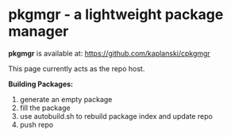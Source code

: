# pkgmgr - a lightweight package manager  
  
**pkgmgr** is available at: https://github.com/kaplanski/cpkgmgr  
  
This page currently acts as the repo host.  

**Building Packages:**  
1. generate an empty package  
2. fill the package  
3. use autobuild.sh to rebuild package index and update repo  
4. push repo  
